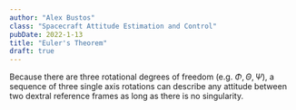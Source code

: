 ```yaml
---
author: "Alex Bustos"
class: "Spacecraft Attitude Estimation and Control"
pubDate: 2022-1-13
title: "Euler's Theorem"
draft: true
---
```


Because there are three rotational degrees of freedom (e.g.
$\Phi , \Theta , \Psi$), a sequence of three single axis rotations can describe
any attitude between two dextral reference frames as long as there is no
singularity.
